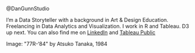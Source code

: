 @DanGunnStudio

I’m a Data Storyteller with a background in Art & Design Education.
Freelancing in Data Analytics and Visualization.
I work in R and Tableau. D3 up next.
You can also find me on [LinkedIn](https://www.linkedin.com/in/dan-gunn-studio/) and [Tableau Public](https://public.tableau.com/app/profile/dan.gunn)

Image: "77R-‘84" by Atsuko Tanaka, 1984
